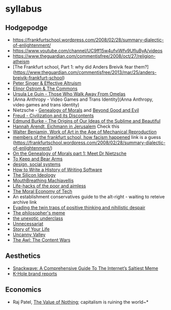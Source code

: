 # syllabus

## Hodgepodge

- https://frankfurtschool.wordpress.com/2008/02/28/summary-dialectic-of-enlightenment/
- https://www.youtube.com/channel/UC9ff15w4ufviWfv9UfIuByA/videos
- https://www.theguardian.com/commentisfree/2008/oct/27/religion-atheism
- [The Frankfurt school, Part 1: why did Anders Breivik fear them?] (https://www.theguardian.com/commentisfree/2013/mar/25/anders-breivik-frankfurt-school)
- [Peter Singer & Effective Altruism](https://en.wikipedia.org/wiki/Effective_altruism)
- [Elinor Ostrom & The Commons](https://en.wikipedia.org/wiki/Elinor_Ostrom)
- [Ursula Le Guin - Those Who Walk Away From Omelas](http://engl210-deykute.wikispaces.umb.edu/file/view/omelas.pdf)
- [Anna Anthropy - Video Games and Trans Identity](Anna Anthropy, video games and trans identity)
- Nietzsche - [Genealogy of Morals](http://www.google.com/url?sa=t&rct=j&q=&esrc=s&source=web&cd=1&ved=0ahUKEwjGvbLMnPPNAhVIeCYKHRpeCqgQFggeMAA&url=http%3A%2F%2Fwww.inp.uw.edu.pl%2Fmdsie%2FPolitical_Thought%2FGeneologyofMorals.pdf&usg=AFQjCNGPPnJ_dx1lb6VHcQiEuIys9GFepQ) and [Beyond Good and Evil](http://catdir.loc.gov/catdir/samples/cam031/2001035672.pdf)
- [Freud - Civilization and its Discontents](http://72.52.202.216/~fenderse/freud_civilization_and_its_discontents.pdf)
- [Edmund Burke - The Origins of Our Ideas of the Sublime and Beautiful](https://blogs.warwick.ac.uk/files/rvpsupperclub/burke_sublime_and_the_beautiful.pdf)
- [Hannah Arendt, Eichmann in Jerusalem](http://www.newyorker.com/magazine/1963/02/16/eichmann-in-jerusalem-i) Check this
- [Walter Benjamin, Work of Art in the Age of Mechanical Reproduction](https://phiffer.org/wp-content/media/2015/11/Benjamin-Walter-The-Work-of-Art-in-the-Age-of-Its-Mechanical-Reproducability.pdf)
- [members of the frankfurt school, how facism happened](http://www.iep.utm.edu/frankfur/) link is a guess   (https://frankfurtschool.wordpress.com/2008/02/28/summary-dialectic-of-enlightenment/)
- [On the Genealogy of Morals part 1: Meet Dr Nietzsche](https://www.theguardian.com/commentisfree/2008/oct/27/religion-atheism)
- [To Keep and Bear Arms](http://www.nybooks.com/articles/1995/09/21/to-keep-and-bear-arms/)
- [design, social systems](https://s3.amazonaws.com/arena-attachments/644316/6239b04c39351f8c713d4b168762f7aa.pdf)
- [How to Write a History of Writing Software](http://www.theatlantic.com/technology/archive/2016/06/how-to-write-a-history-of-writing-software/489173/)
- [The Silicon Ideology](https://ia801507.us.archive.org/32/items/the-silicon-ideology/the-silicon-ideology.pdf)
- [MouthBreathing Machiavellis](http://thebaffler.com/blog/mouthbreathing-machiavellis)
- [Life-hacks of the poor and aimless](http://thebaffler.com/blog/laurie-penny-self-care#)
- [The Moral Economy of Tech ](http://idlewords.com/talks/sase_panel.htm)
- An establishment conservatives guide to the alt-right - waiting to reteive archive link
- [Evading the twin traps of positive thinking and nihilistic despair](http://conversations.e-flux.com/t/evading-the-twins-traps-of-positive-thinking-and-nihilistic-despair/4015)
- [The philosopher's meme](https://thephilosophersmeme.com/)
- [the unexotic underclass](http://miter.mit.edu/the-unexotic-underclass/)
- [Unnecessariat](https://morecrows.wordpress.com/2016/05/10/unnecessariat/)
- [Story of Your Life](https://mathisgasser.files.wordpress.com/2014/12/ted-chiang_story-of-your-life_2000.pdf)
- [Uncanny Valley](https://nplusonemag.com/issue-25/on-the-fringe/uncanny-valley/)
- [The Awl: The Content Wars](https://theawl.com/tagged/the-content-wars)

## Aesthetics

- [Snackwave: A Comprehensive Guide To The Internet’s Saltiest Meme](https://thehairpin.com/snackwave-a-comprehensive-guide-to-the-internets-saltiest-meme-fa9db7dffb6e#.659v2kc8u)
- [K-Hole brand reports](http://khole.net/)

## Economics
- Raj Patel, [The Value of Nothing](https://www.amazon.com/dp/B0032BW5D4/ref=dp-kindle-redirect?_encoding=UTF8&btkr=1); capitalism is ruining the world~*
